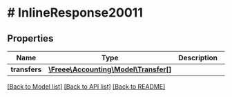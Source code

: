 # # InlineResponse20011

## Properties

Name | Type | Description | Notes
------------ | ------------- | ------------- | -------------
**transfers** | [**\Freee\Accounting\Model\Transfer[]**](Transfer.md) |  |

[[Back to Model list]](../../README.md#models) [[Back to API list]](../../README.md#endpoints) [[Back to README]](../../README.md)
